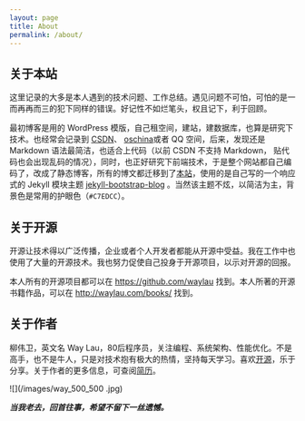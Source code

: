 ```yaml
---
layout: page
title: About
permalink: /about/
---
```

## 关于本站

这里记录的大多是本人遇到的技术问题、工作总结。遇见问题不可怕，可怕的是一而再再而三的犯下同样的错误。好记性不如烂笔头，权且记下，利于回顾。

最初博客是用的 WordPress 模版，自己租空间，建站，建数据库，也算是研究下技术。也经常会记录到 [CSDN](http://blog.csdn.net/kkkloveyou)、 [oschina](http://my.oschina.net/waylau)或者 QQ 空间，后来，发现还是 Markdown 语法最简洁，也适合上代码（以前 CSDN 不支持 Markdown， 贴代码也会出现乱码的情况），同时，也正好研究下前端技术，于是整个网站都自己编码了，改成了静态博客，所有的博文都迁移到了[本站](http://waylau.com/)，使用的是自己写的一个响应式的 Jekyll 模块主题 [jekyll-bootstrap-blog](https://github.com/waylau/jekyll-bootstrap-blog) 。当然该主题不炫，以简洁为主，背景色是常用的护眼色（`#C7EDCC`）。
 
## 关于开源

开源让技术得以广泛传播，企业或者个人开发者都能从开源中受益。我在工作中也使用了大量的开源技术。我也努力促使自己投身于开源项目，以示对开源的回报。

本人所有的开源项目都可以在 <https://github.com/waylau> 找到。本人所著的开源书籍作品，可以在 <http://waylau.com/books/> 找到。

## 关于作者

柳伟卫，英文名 Way Lau，80后程序员，关注编程、系统架构、性能优化。不是高手，也不是牛人，只是对技术抱有极大的热情，坚持每天学习。喜欢[开源](https://github.com/waylau)，乐于分享。关于作者的更多信息，可查阅[简历](http://waylau.com/resume/)。

![](/images/way_500_500 .jpg)

***当我老去，回首往事，希望不留下一丝遗憾。***
